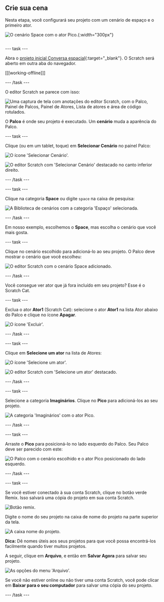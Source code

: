 ## Crie sua cena

<div style="display: flex; flex-wrap: wrap">
<div style="flex-basis: 200px; flex-grow: 1; margin-right: 15px;">
Nesta etapa, você configurará seu projeto com um cenário de espaço e o primeiro ator. 
</div>
<div>

![O cenário Space com o ator Pico.](images/backdrop-step.png){:width="300px"}

</div>
</div>

--- task ---

Abra o [projeto inicial Conversa espacial](https://scratch.mit.edu/projects/582213331/editor){:target="_blank"}. O Scratch será aberto em outra aba do navegador.

[[[working-offline]]]

--- /task ---

O editor Scratch se parece com isso:

![Uma captura de tela com anotações do editor Scratch, com o Palco, Painel de Palcos, Painel de Atores, Lista de atores e área de código rotulados.](images/scratch-interface.png)

O **Palco** é onde seu projeto é executado. Um **cenário** muda a aparência do Palco.

--- task ---

Clique (ou em um tablet, toque) em **Selecionar Cenário** no painel Palco:

![O ícone 'Selecionar Cenário'.](images/backdrop-button.png)

![O editor Scratch com 'Selecionar Cenário' destacado no canto inferior direito.](images/choose-a-backdrop.png)

--- /task ---

--- task ---

Clique na categoria **Space** ou digite `space` na caixa de pesquisa:

![A Biblioteca de cenários com a categoria 'Espaço' selecionada.](images/space-backdrops.png)

--- /task ---

Em nosso exemplo, escolhemos o **Space**, mas escolha o cenário que você mais gosta.

--- task ---

Clique no cenário escolhido para adicioná-lo ao seu projeto. O Palco deve mostrar o cenário que você escolheu:

![O editor Scratch com o cenário Space adicionado.](images/inserted-backdrop.png)

--- /task ---

Você consegue ver ator que já fora incluído em seu projeto? Esse é o Scratch Cat.

--- task ---

Exclua o ator **Ator1** (Scratch Cat): selecione o ator **Ator1** na lista Ator abaixo do Palco e clique no ícone **Apagar**.

![O ícone 'Excluir'.](images/delete-sprite.png)

--- /task ---

--- task ---

Clique em **Selecione um ator** na lista de Atores:

![O ícone 'Selecione um ator'.](images/sprite-button.png)

![O editor Scratch com 'Selecione um ator' destacado.](images/choose-a-sprite.png)

--- /task ---

--- task ---

Selecione a categoria **Imaginários**. Clique no **Pico** para adicioná-los ao seu projeto.

![A categoria 'Imaginários' com o ator Pico.](images/fantasy-pico.png)

--- /task ---

--- task ---

Arraste o **Pico** para posicioná-lo no lado esquerdo do Palco. Seu Palco deve ser parecido com este:

![O Palco com o cenário escolhido e o ator Pico posicionado do lado esquerdo.](images/pico-on-stage.png)

--- /task ---

--- task ---

Se você estiver conectado à sua conta Scratch, clique no botão verde Remix. Isso salvará uma cópia do projeto em sua conta Scratch.

![Botão remix.](images/remix-button.png)

Digite o nome do seu projeto na caixa de nome do projeto na parte superior da tela.

![A caixa nome do projeto.](images/project-name.png)

**Dica:** Dê nomes úteis aos seus projetos para que você possa encontrá-los facilmente quando tiver muitos projetos.

A seguir, clique em **Arquivo**, e então em **Salvar Agora** para salvar seu projeto.

![As opções do menu 'Arquivo'.](images/file-menu.png)

Se você não estiver online ou não tiver uma conta Scratch, você pode clicar em **Baixar para o seu computador** para salvar uma cópia do seu projeto.

--- /task ---


